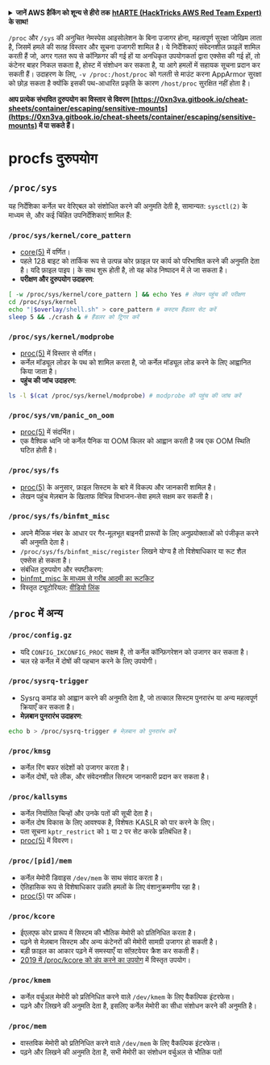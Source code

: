 <details>

<summary><strong>जानें AWS हैकिंग को शून्य से हीरो तक</strong> <a href="https://training.hacktricks.xyz/courses/arte"><strong>htARTE (HackTricks AWS Red Team Expert)</strong></a><strong> के साथ!</strong></summary>

HackTricks का समर्थन करने के अन्य तरीके:

* अगर आप चाहते हैं कि आपकी **कंपनी HackTricks में विज्ञापित हो** या **HackTricks को PDF में डाउनलोड करें** तो [**सब्सक्रिप्शन प्लान्स**](https://github.com/sponsors/carlospolop) देखें!
* [**आधिकारिक PEASS और HackTricks स्वैग**](https://peass.creator-spring.com) प्राप्त करें
* [**The PEASS Family**](https://opensea.io/collection/the-peass-family) की खोज करें, हमारा विशेष [**NFTs**](https://opensea.io/collection/the-peass-family) संग्रह
* **शामिल हों** 💬 [**डिस्कॉर्ड समूह**](https://discord.gg/hRep4RUj7f) या [**टेलीग्राम समूह**](https://t.me/peass) या **मुझे** **ट्विटर** 🐦 [**@carlospolopm**](https://twitter.com/carlospolopm)** पर **फॉलो** करें।
* **अपने हैकिंग ट्रिक्स साझा करें, HackTricks** को पीआर जमा करके [**HackTricks**](https://github.com/carlospolop/hacktricks) और [**HackTricks Cloud**](https://github.com/carlospolop/hacktricks-cloud) github repos में।

</details>


`/proc` और `/sys` की अनुचित नेमस्पेस आइसोलेशन के बिना उजागर होना, महत्वपूर्ण सुरक्षा जोखिम लाता है, जिसमें हमले की सतह विस्तार और सूचना उजागरी शामिल है। ये निर्देशिकाएं संवेदनशील फ़ाइलें शामिल करती हैं जो, अगर गलत रूप से कॉन्फ़िगर की गई हों या अनधिकृत उपयोगकर्ता द्वारा एक्सेस की गई हों, तो कंटेनर बाहर निकल सकता है, होस्ट में संशोधन कर सकता है, या आगे हमलों में सहायक सूचना प्रदान कर सकती हैं। उदाहरण के लिए, `-v /proc:/host/proc` को गलती से माउंट करना AppArmor सुरक्षा को छोड़ सकता है क्योंकि इसकी पथ-आधारित प्रकृति के कारण `/host/proc` सुरक्षित नहीं होता है।

**आप प्रत्येक संभावित दुरुपयोग का विस्तार से विवरण [https://0xn3va.gitbook.io/cheat-sheets/container/escaping/sensitive-mounts](https://0xn3va.gitbook.io/cheat-sheets/container/escaping/sensitive-mounts) में पा सकते हैं।**

# procfs दुरुपयोग

## `/proc/sys`
यह निर्देशिका कर्नेल चर वेरिएबल को संशोधित करने की अनुमति देती है, सामान्यत: `sysctl(2)` के माध्यम से, और कई चिंहित उपनिर्देशिकाएं शामिल हैं:

### **`/proc/sys/kernel/core_pattern`**
- [core(5)](https://man7.org/linux/man-pages/man5/core.5.html) में वर्णित।
- पहले 128 बाइट को तार्किक रूप से उत्पन्न कोर फ़ाइल पर कार्य को परिभाषित करने की अनुमति देता है। यदि फ़ाइल पाइप `|` के साथ शुरू होती है, तो यह कोड निष्पादन में ले जा सकता है।
- **परीक्षण और दुरुपयोग उदाहरण**:
```bash
[ -w /proc/sys/kernel/core_pattern ] && echo Yes # लेखन पहुंच की परीक्षण
cd /proc/sys/kernel
echo "|$overlay/shell.sh" > core_pattern # कस्टम हैंडलर सेट करें
sleep 5 && ./crash & # हैंडलर को ट्रिगर करें
```

### **`/proc/sys/kernel/modprobe`**
- [proc(5)](https://man7.org/linux/man-pages/man5/proc.5.html) में विस्तार से वर्णित।
- कर्नेल मॉड्यूल लोडर के पथ को शामिल करता है, जो कर्नेल मॉड्यूल लोड करने के लिए आह्वानित किया जाता है।
- **पहुंच की जांच उदाहरण**:
```bash
ls -l $(cat /proc/sys/kernel/modprobe) # modprobe की पहुंच की जांच करें
```

### **`/proc/sys/vm/panic_on_oom`**
- [proc(5)](https://man7.org/linux/man-pages/man5/proc.5.html) में संदर्भित।
- एक वैश्विक ध्वनि जो कर्नेल पैनिक या OOM किलर को आह्वान करती है जब एक OOM स्थिति घटित होती है।

### **`/proc/sys/fs`**
- [proc(5)](https://man7.org/linux/man-pages/man5/proc.5.html) के अनुसार, फ़ाइल सिस्टम के बारे में विकल्प और जानकारी शामिल है।
- लेखन पहुंच मेज़बान के खिलाफ विभिन्न विभाजन-सेवा हमले सक्षम कर सकती है।

### **`/proc/sys/fs/binfmt_misc`**
- अपने मैजिक नंबर के आधार पर गैर-मूलभूत बाइनरी प्रारूपों के लिए अनुप्रयोक्ताओं को पंजीकृत करने की अनुमति देता है।
- `/proc/sys/fs/binfmt_misc/register` लिखने योग्य है तो विशेषाधिकार या रूट शैल एक्सेस हो सकता है।
- संबंधित दुरुपयोग और स्पष्टीकरण:
- [binfmt_misc के माध्यम से गरीब आदमी का रूटकिट](https://github.com/toffan/binfmt_misc)
- विस्तृत ट्यूटोरियल: [वीडियो लिंक](https://www.youtube.com/watch?v=WBC7hhgMvQQ)

## `/proc` में अन्य

### **`/proc/config.gz`**
- यदि `CONFIG_IKCONFIG_PROC` सक्षम है, तो कर्नेल कॉन्फ़िगरेशन को उजागर कर सकता है।
- चल रहे कर्नेल में दोषों की पहचान करने के लिए उपयोगी।

### **`/proc/sysrq-trigger`**
- Sysrq कमांड को आह्वान करने की अनुमति देता है, जो तत्काल सिस्टम पुनरारंभ या अन्य महत्वपूर्ण क्रियाएँ कर सकता है।
- **मेज़बान पुनरारंभ उदाहरण**:
```bash
echo b > /proc/sysrq-trigger # मेज़बान को पुनरारंभ करें
```

### **`/proc/kmsg`**
- कर्नेल रिंग बफर संदेशों को उजागर करता है।
- कर्नेल दोषों, पते लीक, और संवेदनशील सिस्टम जानकारी प्रदान कर सकता है।

### **`/proc/kallsyms`**
- कर्नेल निर्यातित चिन्हों और उनके पतों की सूची देता है।
- कर्नेल दोष विकास के लिए आवश्यक है, विशेषतः KASLR को पार करने के लिए।
- पता सूचना `kptr_restrict` को `1` या `2` पर सेट करके प्रतिबंधित है।
- [proc(5)](https://man7.org/linux/man-pages/man5/proc.5.html) में विवरण।

### **`/proc/[pid]/mem`**
- कर्नेल मेमोरी डिवाइस `/dev/mem` के साथ संवाद करता है।
- ऐतिहासिक रूप से विशेषाधिकार उन्नति हमलों के लिए वंशानुक्रमणीय रहा है।
- [proc(5)](https://man7.org/linux/man-pages/man5/proc.5.html) पर अधिक।

### **`/proc/kcore`**
- ईएलएफ कोर प्रारूप में सिस्टम की भौतिक मेमोरी को प्रतिनिधित करता है।
- पढ़ने से मेज़बान सिस्टम और अन्य कंटेनरों की मेमोरी सामग्री उजागर हो सकती है।
- बड़ी फ़ाइल का आकार पढ़ने में समस्याएँ या सॉफ़्टवेयर क्रैश कर सकती हैं।
- [2019 में /proc/kcore को डंप करने का उपयोग](https://schlafwandler.github.io/posts/dumping-/proc/kcore/) में विस्तृत उपयोग।

### **`/proc/kmem`**
- कर्नेल वर्चुअल मेमोरी को प्रतिनिधित करने वाले `/dev/kmem` के लिए वैकल्पिक इंटरफेस।
- पढ़ने और लिखने की अनुमति देता है, इसलिए कर्नेल मेमोरी का सीधा संशोधन करने की अनुमति है।

### **`/proc/mem`**
- वास्तविक मेमोरी को प्रतिनिधित करने वाले `/dev/mem` के लिए वैकल्पिक इंटरफेस।
- पढ़ने और लिखने की अनुमति देता है, सभी मेमोरी का संशोधन वर्चुअल से भौतिक पतों

